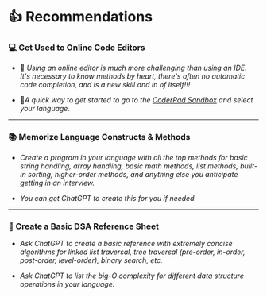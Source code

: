 # 👍 Recommendations

### 💻 Get Used to Online Code Editors

- 🧠 _Using an online editor is much more challenging than using an IDE. It's necessary to know methods by heart, there's often no automatic code completion, and is a new skill and in of itself!!!_

- 🚀_A quick way to get started to go to the [CoderPad Sandbox](https://coderpad.io/resources/docs/for-candidates/interview-preparation-guide/sandbox/) and select your language._

---

### 📚 Memorize Language Constructs & Methods

- _Create a program in your language with all the top methods for basic string handling, array handling, basic math methods, list methods, built-in sorting, higher-order methods, and anything else you anticipate getting in an interview._

- _You can get ChatGPT to create this for you if needed._

---

### 📄 Create a Basic DSA Reference Sheet

- _Ask ChatGPT to create a basic reference with extremely concise algorithms for linked list traversal, tree traversal (pre-order, in-order, post-order, level-order), binary search, etc._

- _Ask ChatGPT to list the big-O complexity for different data structure operations in your language._

